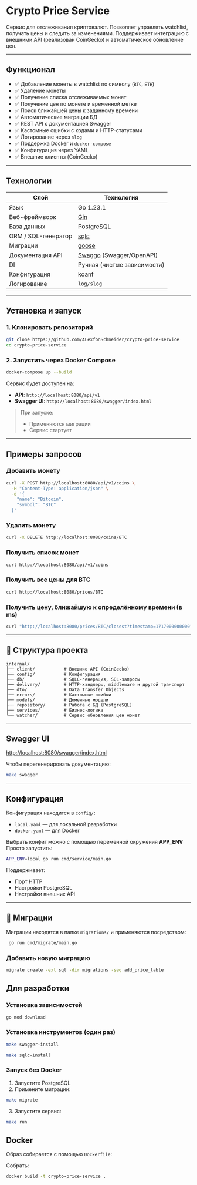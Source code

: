 # Crypto Price Service

Сервис для отслеживания криптовалют.
Позволяет управлять watchlist, получать цены и следить за изменениями. 
Поддерживает интеграцию с внешними API (реализован CoinGecko) и автоматическое обновление цен.

---

## Функционал

- ✅ Добавление монеты в watchlist по символу (`BTC`, `ETH`)
- ✅ Удаление монеты
- ✅ Получение списка отслеживаемых монет
- ✅ Получение цен по монете и временной метке
- ✅ Поиск ближайшей цены к заданному времени
- ✅ Автоматические миграции БД
- ✅ REST API с документацией Swagger
- ✅ Кастомные ошибки с кодами и HTTP-статусами
- ✅ Логирование через `slog`
- ✅ Поддержка Docker и `docker-compose`
- ✅ Конфигурация через YAML
- ✅ Внешние клиенты (CoinGecko)

---

## Технологии

| Слой | Технология                                                 |
|------|------------------------------------------------------------|
| Язык | Go 1.23.1                                                  |
| Веб-фреймворк | [Gin](https://gin-gonic.com/)                              |
| База данных | PostgreSQL                                                 |
| ORM / SQL-генератор | [sqlc](https://sqlc.dev/)                                  |
| Миграции | [goose](https://github.com/pressly/goose)                  |
| Документация API | [Swaggo](https://github.com/swaggo/swag) (Swagger/OpenAPI) |
| DI | Ручная (чистые зависимости)                                |
| Конфигурация | koanf                                                      |
| Логирование | `log/slog`                                                 |

---

## Установка и запуск

### 1. Клонировать репозиторий

```bash
git clone https://github.com/ALexfonSchneider/crypto-price-service
cd crypto-price-service
```

### 2. Запустить через Docker Compose

```bash
docker-compose up --build
```

Сервис будет доступен на:

- **API**: `http://localhost:8080/api/v1`
- **Swagger UI**: `http://localhost:8080/swagger/index.html`

>  При запуске:
> - Применяются миграции
> - Сервис стартует

---

## Примеры запросов

### Добавить монету

```bash
curl -X POST http://localhost:8080/api/v1/coins \
  -H "Content-Type: application/json" \
  -d '{
    "name": "Bitcoin",
    "symbol": "BTC"
  }'
```

### Удалить монету

```bash
curl -X DELETE http://localhost:8080/coins/BTC
```

### Получить список монет

```bash
curl http://localhost:8080/api/v1/coins
```

### Получить все цены для BTC

```bash
curl http://localhost:8080/prices/BTC
```

### Получить цену, ближайшую к определённому времени (в ms)

```bash
curl "http://localhost:8080/prices/BTC/closest?timestamp=1717000000000"
```

---

## 📁 Структура проекта

```
internal/
├── client/           # Внешние API (CoinGecko)
├── config/           # Конфигурация
├── db/               # SQLC-генерация, SQL-запросы
├── delivery/         # HTTP-хэндлеры, middleware и другой транспорт
├── dto/              # Data Transfer Objects
├── errors/           # Кастомные ошибки
├── models/           # Доменные модели
├── repository/       # Работа с БД (PostgreSQL)
├── services/         # Бизнес-логика
└── watcher/          # Сервис обновления цен монет
```

---

## Swagger UI

[http://localhost:8080/swagger/index.html](http://localhost:8080/swagger/index.html)

Чтобы перегенерировать документацию:

```bash
make swagger
```

---

## Конфигурация

Конфигурация находится в `config/`:

- `local.yaml` — для локальной разработки
- `docker.yaml` — для Docker

Выбрать конфиг можно с помощью переменной окружения **APP_ENV**
Просто запустить:
```bash
APP_ENV=local go run cmd/service/main.go
```

Поддерживает:
- Порт HTTP
- Настройки PostgreSQL
- Настройки внешних API

---

## 🧹 Миграции

Миграции находятся в папке `migrations/` и применяются посредством:
```bash
 go run cmd/migrate/main.go
```

### Добавить новую миграцию

```bash
migrate create -ext sql -dir migrations -seq add_price_table
```

## Для разработки

### Установка зависимостей

```bash
go mod download
```

### Установка инструментов (один раз)

```bash
make swagger-install
```
```bash
make sqlc-install
```

### Запуск без Docker

1. Запустите PostgreSQL
2. Примените миграции:

```bash
make migrate
```

3. Запустите сервис:

```bash
make run
```

## Docker

Образ собирается с помощью `Dockerfile`:

Собрать:

```bash
docker build -t crypto-price-service .
```
